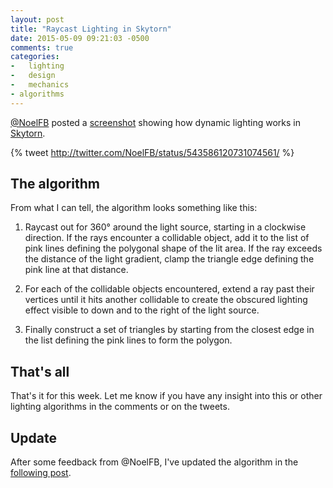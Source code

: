 ```yaml
---
layout: post
title: "Raycast Lighting in Skytorn"
date: 2015-05-09 09:21:03 -0500
comments: true
categories:
-   lighting
-   design
-   mechanics
- algorithms
---
```

[@NoelFB](https://twitter.com/NoelFB/) posted a [screenshot](https://twitter.com/NoelFB/status/543586120731074561/photo/1) showing how dynamic lighting works in [Skytorn](http://skytorn-game.com/).

{% tweet http://twitter.com/NoelFB/status/543586120731074561/ %}

<!--more-->

## The algorithm

From what I can tell, the algorithm looks something like this:

1.  Raycast out for 360° around the light source, starting in a clockwise direction.  If the rays encounter a collidable object, add it to the list of pink lines defining the polygonal shape of the lit area.  If the ray exceeds the distance of the light gradient, clamp the triangle edge defining the pink line at that distance.

2.  For each of the collidable objects encountered, extend a ray past their vertices until it hits another collidable to create the obscured lighting effect visible to down and to the right of the light source.

3.  Finally construct a set of triangles by starting from the closest edge in the list defining the pink lines to form the polygon.

## That's all

That's it for this week.  Let me know if you have any insight into this or other lighting algorithms in the comments or on the tweets.

## Update
After some feedback from @NoelFB, I've updated the algorithm in the [following post](http://zerosalife.github.io/blog/2015/05/16/more-skytorn-raycast-lighting-algorithm-details/).
